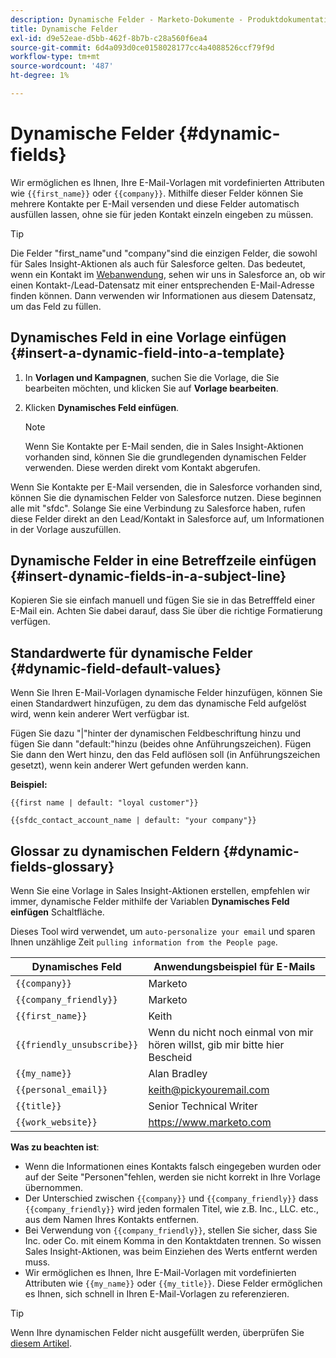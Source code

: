 ```yaml
---
description: Dynamische Felder - Marketo-Dokumente - Produktdokumentation
title: Dynamische Felder
exl-id: d9e52eae-d5bb-462f-8b7b-c28a560f6ea4
source-git-commit: 6d4a093d0ce0158028177cc4a4088526ccf79f9d
workflow-type: tm+mt
source-wordcount: '487'
ht-degree: 1%

---
```


# Dynamische Felder {#dynamic-fields}

Wir ermöglichen es Ihnen, Ihre E-Mail-Vorlagen mit vordefinierten Attributen wie `{{first_name}}` oder `{{company}}`. Mithilfe dieser Felder können Sie mehrere Kontakte per E-Mail versenden und diese Felder automatisch ausfüllen lassen, ohne sie für jeden Kontakt einzeln eingeben zu müssen.

>[!TIP]
>
>Die Felder &quot;first_name&quot;und &quot;company&quot;sind die einzigen Felder, die sowohl für Sales Insight-Aktionen als auch für Salesforce gelten. Das bedeutet, wenn ein Kontakt im [Webanwendung](https://toutapp.com/login), sehen wir uns in Salesforce an, ob wir einen Kontakt-/Lead-Datensatz mit einer entsprechenden E-Mail-Adresse finden können. Dann verwenden wir Informationen aus diesem Datensatz, um das Feld zu füllen.

## Dynamisches Feld in eine Vorlage einfügen {#insert-a-dynamic-field-into-a-template}

1. In **Vorlagen und Kampagnen**, suchen Sie die Vorlage, die Sie bearbeiten möchten, und klicken Sie auf **Vorlage bearbeiten**.

1. Klicken **Dynamisches Feld einfügen**.

   >[!NOTE]
   >
   >Wenn Sie Kontakte per E-Mail senden, die in Sales Insight-Aktionen vorhanden sind, können Sie die grundlegenden dynamischen Felder verwenden. Diese werden direkt vom Kontakt abgerufen.

Wenn Sie Kontakte per E-Mail versenden, die in Salesforce vorhanden sind, können Sie die dynamischen Felder von Salesforce nutzen. Diese beginnen alle mit &quot;sfdc&quot;. Solange Sie eine Verbindung zu Salesforce haben, rufen diese Felder direkt an den Lead/Kontakt in Salesforce auf, um Informationen in der Vorlage auszufüllen.

## Dynamische Felder in eine Betreffzeile einfügen {#insert-dynamic-fields-in-a-subject-line}

Kopieren Sie sie einfach manuell und fügen Sie sie in das Betrefffeld einer E-Mail ein. Achten Sie dabei darauf, dass Sie über die richtige Formatierung verfügen.

## Standardwerte für dynamische Felder {#dynamic-field-default-values}

Wenn Sie Ihren E-Mail-Vorlagen dynamische Felder hinzufügen, können Sie einen Standardwert hinzufügen, zu dem das dynamische Feld aufgelöst wird, wenn kein anderer Wert verfügbar ist.

Fügen Sie dazu &quot;|&quot;hinter der dynamischen Feldbeschriftung hinzu und fügen Sie dann &quot;default:&quot;hinzu (beides ohne Anführungszeichen). Fügen Sie dann den Wert hinzu, den das Feld auflösen soll (in Anführungszeichen gesetzt), wenn kein anderer Wert gefunden werden kann.

**Beispiel:**

`{{first name | default: "loyal customer"}}`

`{{sfdc_contact_account_name | default: "your company"}}`

## Glossar zu dynamischen Feldern {#dynamic-fields-glossary}

Wenn Sie eine Vorlage in Sales Insight-Aktionen erstellen, empfehlen wir immer, dynamische Felder mithilfe der Variablen **Dynamisches Feld einfügen** Schaltfläche.

Dieses Tool wird verwendet, um `auto-personalize your email` und sparen Ihnen unzählige Zeit `pulling information from the People page`.

| Dynamisches Feld | Anwendungsbeispiel für E-Mails |
|---|---|
| `{{company}}` | Marketo |
| `{{company_friendly}}` | Marketo |
| `{{first_name}}` | Keith |
| `{{friendly_unsubscribe}}` | Wenn du nicht noch einmal von mir hören willst, gib mir bitte hier Bescheid |
| `{{my_name}}` | Alan Bradley |
| `{{personal_email}}` | keith@pickyouremail.com |
| `{{title}}` | Senior Technical Writer |
| `{{work_website}}` | https://www.marketo.com |

**Was zu beachten ist**:

* Wenn die Informationen eines Kontakts falsch eingegeben wurden oder auf der Seite &quot;Personen&quot;fehlen, werden sie nicht korrekt in Ihre Vorlage übernommen.
* Der Unterschied zwischen `{{company}}` und `{{company_friendly}}` dass `{{company_friendly}}` wird jeden formalen Titel, wie z.B. Inc., LLC. etc., aus dem Namen Ihres Kontakts entfernen.
* Bei Verwendung von `{{company_friendly}}`, stellen Sie sicher, dass Sie Inc. oder Co. mit einem Komma in den Kontaktdaten trennen. So wissen Sales Insight-Aktionen, was beim Einziehen des Werts entfernt werden muss.
* Wir ermöglichen es Ihnen, Ihre E-Mail-Vorlagen mit vordefinierten Attributen wie `{{my_name}}` oder `{{my_title}}`. Diese Felder ermöglichen es Ihnen, sich schnell in Ihren E-Mail-Vorlagen zu referenzieren.

>[!TIP]
>
>Wenn Ihre dynamischen Felder nicht ausgefüllt werden, überprüfen Sie [diesem Artikel](/help/marketo/product-docs/marketo-sales-insight/actions/faq/why-arent-my-dynamic-fields-filling-out.md).
